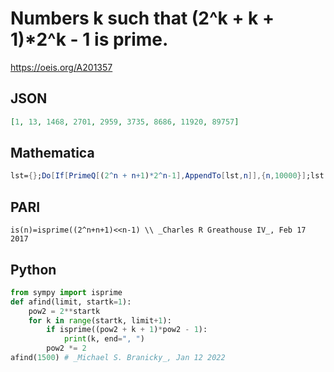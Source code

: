# Numbers k such that \(2^k \+ k \+ 1\)\*2^k \- 1 is prime\.
https://oeis.org/A201357
## JSON
```JSON
[1, 13, 1468, 2701, 2959, 3735, 8686, 11920, 89757]
```
## Mathematica
```Mathematica
lst={};Do[If[PrimeQ[(2^n + n+1)*2^n-1],AppendTo[lst,n]],{n,10000}];lst
```
## PARI
```PARI
is(n)=isprime((2^n+n+1)<<n-1) \\ _Charles R Greathouse IV_, Feb 17 2017
```
## Python
```Python
from sympy import isprime
def afind(limit, startk=1):
    pow2 = 2**startk
    for k in range(startk, limit+1):
        if isprime((pow2 + k + 1)*pow2 - 1):
            print(k, end=", ")
        pow2 *= 2
afind(1500) # _Michael S. Branicky_, Jan 12 2022
```
